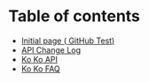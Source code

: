 # Table of contents

* [Initial page \( GitHub Test\)](README.md)
* [API Change Log](api-change-log.md)
* [Ko Ko API](ko-ko-api.md)
* [Ko Ko FAQ](ko-ko-faq.md)

